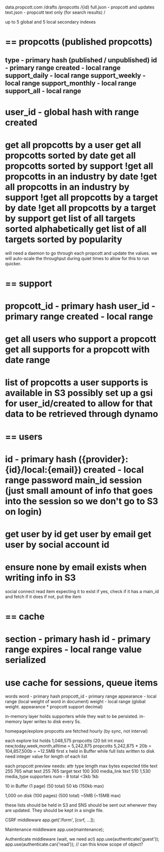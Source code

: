 data.propcott.com
	/drafts
	/propcotts
		/{id}
			full.json - propcott and updates
			text.json - propcott text only (for search results)
	/


up to 5 global and 5 local secondary indexes


==
propcotts (published propcotts)
==
type - primary hash (published / unpublished)
id - primary range
created - local range
support_daily - local range
support_weekly - local range
support_monthly - local range
support_all - local range
--
user_id - global hash with range created
==
get all propcotts by a user
get all propcotts sorted by date
get all propcotts sorted by support
!get all propcotts in an industry by date
!get all propcotts in an industry by support
!get all propcotts by a target by date
!get all propcotts by a target by support
get list of all targets sorted alphabetically
get list of all targets sorted by popularity
==

will need a daemon to go through each propcott and update the values. we will auto-scale the throughput during quiet times to allow for this to run quicker.


==
support
==
propcott_id - primary hash
user_id - primary range
created - local range
==
get all users who support a propcott
get all supports for a propcott with date range
==
list of propcotts a user supports is available in S3
possibly set up a gsi for user_id/created to allow for that data to be retrieved through dynamo
==


==
users
==
id - primary hash ({provider}:{id}/local:{email})
created - local range
password
main_id
session (just small amount of info that goes into the session so we don't go to S3 on login)
==
get user by id
get user by email
get user by social account id
==
ensure none by email exists when writing
info in S3
==

social connect
	read item expecting it to exist
		if yes, check if it has a main_id and fetch if it does
		if not, put the item


==
cache
==
section - primary hash
id - primary range
expires - local range
value
serialized
==
use cache for sessions, queue items
==

words
word - primary hash
propcott_id - primary range
appearance - local range (local weight of word in document)
weight - local range (global weight. appearance * propcott support decimal)

in-memory layer holds supporters while they wait to be persisted.
in-memory layer writes to disk every 5s.

homepage/explore propcotts are fetched hourly (by sync, not interval)

each explore list holds 1,048,575 propcotts (20 bit int max)
new,today,week,month,alltime = 5,242,875 propcotts
5,242,875 * 20b = 104,857,500b = ~12.5MB
first x held in Buffer while full lists written to disk
need integer value for length of each list

each propcott preview needs:
attr		type	length	max bytes 	expected
title 		text	255		765
what 		text	255		765
target 		text	100		300
media_link	text	510		1,530
media_type
supporters	num 	-		8
total						<3kb		1kb

10 in Buffer (1 page) (50 total)
50 kb (150kb max)

1,000 on disk (100 pages) (500 total)
~5MB (~15MB max)

these lists should be held in S3 and SNS should be sent out whenever they are updated. They should be kept in a single file.




CSRF middleware
app.get('/form', [csrf, ...]);

Maintenance middleware
app.use(maintenance);

Authenticate middleware (wait, we need acl)
app.use(authenticate('guest'));
app.use(authenticate.can('read')); // can this know scope of object?


